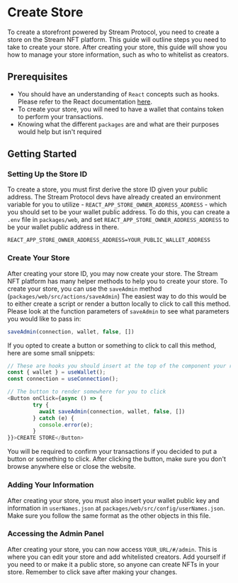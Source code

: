 # Create Store

To create a storefront powered by Stream Protocol, you need to create a store on the Stream NFT platform. This guide will outline
steps you need to take to create your store. After creating your store, this guide will show you how to manage your
store information, such as who to whitelist as creators.

## Prerequisites
* You should have an understanding of `React` concepts such as hooks. Please refer to the React documentation
  [here](https://reactjs.org/docs/getting-started.html).
* To create your store, you will need to have a wallet that contains token to perform your transactions.
* Knowing what the different `packages` are and what are their purposes would help but isn't required

## Getting Started

### Setting Up the Store ID

To create a store, you must first derive the store ID given your public address. The Stream Protocol devs have already created
an environment variable for you to utilize - `REACT_APP_STORE_OWNER_ADDRESS_ADDRESS` - which you should set to be your
wallet public address. To do this, you can create a `.env` file in `packages/web`, and set
`REACT_APP_STORE_OWNER_ADDRESS_ADDRESS` to be your wallet public address in there.

```
REACT_APP_STORE_OWNER_ADDRESS_ADDRESS=YOUR_PUBLIC_WALLET_ADDRESS
```

### Create Your Store

After creating your store ID, you may now create your store. The Stream NFT platform has many helper methods to help you
to create your store. To create your store, you can use the `saveAdmin` method (`packages/web/src/actions/saveAdmin`)
The easiest way to do this would be to either create a script or render a button locally to click to call this method.
Please look at the function parameters of `saveAdmin` to see what parameters you would like to pass in:

```js
saveAdmin(connection, wallet, false, [])
```

If you opted to create a button or something to click to call this method, here are some small snippets:

```js
// These are hooks you should insert at the top of the component your rendering your button in
const { wallet } = useWallet();
const connection = useConnection();
```

```js
// The button to render somewhere for you to click
<Button onClick={async () => {
        try {
          await saveAdmin(connection, wallet, false, [])
        } catch (e) {
          console.error(e);
        }
}}>CREATE STORE</Button>
```

You will be required to confirm your transactions if you decided to put a button or something to click. After clicking
the button, make sure you don't browse anywhere else or close the website.

### Adding Your Information

After creating your store, you must also insert your wallet public key and information in `userNames.json` at
`packages/web/src/config/userNames.json`. Make sure you follow the same format as the other objects in this file.

### Accessing the Admin Panel

After creating your store, you can now access `YOUR_URL/#/admin`. This is where you can edit your store and add
whitelisted creators. Add yourself if you need to or make it a public store, so anyone can create NFTs in your store.
Remember to click save after making your changes.
